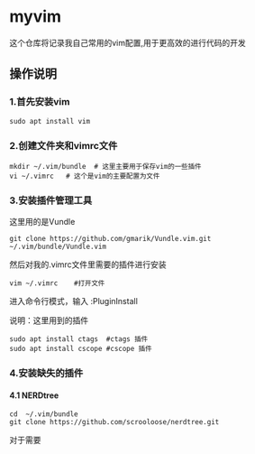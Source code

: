 # myvim
这个仓库将记录我自己常用的vim配置,用于更高效的进行代码的开发
## 操作说明
###	1.首先安装vim
```
sudo apt install vim
```
### 2.创建文件夹和vimrc文件

```
mkdir ~/.vim/bundle  # 这里主要用于保存vim的一些插件
vi ~/.vimrc   # 这个是vim的主要配置为文件
```
### 3.安装插件管理工具
这里用的是Vundle

```
git clone https://github.com/gmarik/Vundle.vim.git ~/.vim/bundle/Vundle.vim
```
然后对我的.vimrc文件里需要的插件进行安装

```
vim ~/.vimrc    #打开文件
```
进入命令行模式，输入 :PluginInstall

说明：这里用到的插件

```
sudo apt install ctags	#ctags 插件
sudo apt install cscope	#cscope 插件

```
### 4.安装缺失的插件
#### 4.1 NERDtree
```
cd  ~/.vim/bundle
git clone https://github.com/scrooloose/nerdtree.git
```
对于需要
